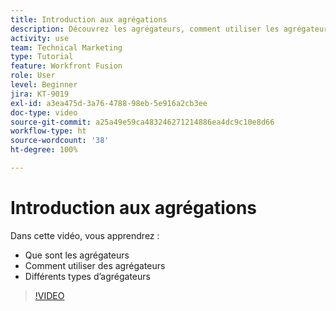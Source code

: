 ```yaml
---
title: Introduction aux agrégations
description: Découvrez les agrégateurs, comment utiliser les agrégateurs et les différents types d’agrégateurs dans  [!DNL Adobe Workfront Fusion].
activity: use
team: Technical Marketing
type: Tutorial
feature: Workfront Fusion
role: User
level: Beginner
jira: KT-9019
exl-id: a3ea475d-3a76-4788-98eb-5e916a2cb3ee
doc-type: video
source-git-commit: a25a49e59ca483246271214886ea4dc9c10e8d66
workflow-type: ht
source-wordcount: '38'
ht-degree: 100%

---
```


# Introduction aux agrégations

Dans cette vidéo, vous apprendrez :

* Que sont les agrégateurs
* Comment utiliser des agrégateurs
* Différents types d’agrégateurs

>[!VIDEO](https://video.tv.adobe.com/v/335279/?quality=12&learn=on)
